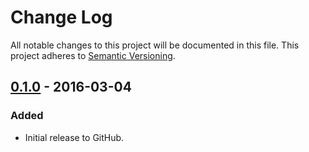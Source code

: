 # Change Log
All notable changes to this project will be documented in this file.
This project adheres to [Semantic Versioning](http://semver.org/).

## [0.1.0] - 2016-03-04
### Added
- Initial release to GitHub.

[0.1.0]: https://github.com/brightnucleus/country-codes/compare/v0.0.0...v0.1.0
